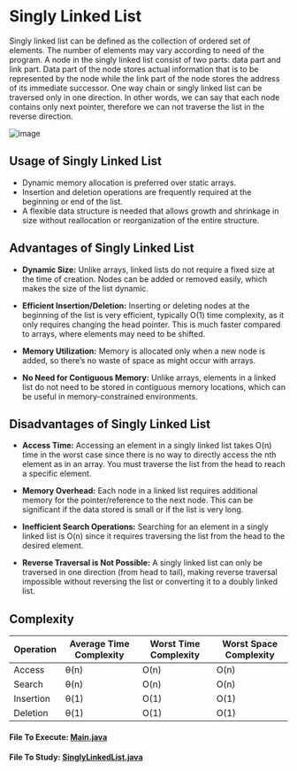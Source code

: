 # Singly Linked List
Singly linked list can be defined as the collection of ordered set of elements. The number of elements may vary according to need of the program. A node in the singly linked list consist of two parts: data part and link part. Data part of the node stores actual information that is to be represented by the node while the link part of the node stores the address of its immediate successor. 
One way chain or singly linked list can be traversed only in one direction. In other words, we can say that each node contains only next pointer, therefore we can not traverse the list in the reverse direction. 

![image](https://media.geeksforgeeks.org/wp-content/uploads/singly-linkedlist.png)

## Usage of Singly Linked List
- Dynamic memory allocation is preferred over static arrays.
- Insertion and deletion operations are frequently required at the beginning or end of the list.
- A flexible data structure is needed that allows growth and shrinkage in size without reallocation or reorganization of the entire structure.

## Advantages of Singly Linked List
- **Dynamic Size:** Unlike arrays, linked lists do not require a fixed size at the time of creation. Nodes can be added or removed easily, which makes the size of the list dynamic.

- **Efficient Insertion/Deletion:** Inserting or deleting nodes at the beginning of the list is very efficient, typically O(1) time complexity, as it only requires changing the head pointer. This is much faster compared to arrays, where elements may need to be shifted.

- **Memory Utilization:** Memory is allocated only when a new node is added, so there’s no waste of space as might occur with arrays.

- **No Need for Contiguous Memory:** Unlike arrays, elements in a linked list do not need to be stored in contiguous memory locations, which can be useful in memory-constrained environments.

## Disadvantages of Singly Linked List
- **Access Time:** Accessing an element in a singly linked list takes O(n) time in the worst case since there is no way to directly access the nth element as in an array. You must traverse the list from the head to reach a specific element.

- **Memory Overhead:** Each node in a linked list requires additional memory for the pointer/reference to the next node. This can be significant if the data stored is small or if the list is very long.

- **Inefficient Search Operations:** Searching for an element in a singly linked list is O(n) since it requires traversing the list from the head to the desired element.

- **Reverse Traversal is Not Possible:** A singly linked list can only be traversed in one direction (from head to tail), making reverse traversal impossible without reversing the list or converting it to a doubly linked list.

## Complexity
| Operation   | Average Time Complexity | Worst Time Complexity | Worst Space Complexity |
|-------------|-------------------------|------------------------|------------------------|
| Access      | θ(n)                    | O(n)                   | O(n)                   |
| Search      | θ(n)                    | O(n)                   | O(n)                   |
| Insertion   | θ(1)                    | O(1)                   | O(1)                   |
| Deletion    | θ(1)                    | O(1)                   | O(1)                   |


#### File To Execute: [Main.java](https://github.com/BALAJI-PRO-001/data-structure-in-java/blob/main/linkedList/singlyLinkedList/Main.java)
#### File To Study: [SinglyLinkedList.java](https://github.com/BALAJI-PRO-001/data-structure-in-java/blob/main/linkedList/singlyLinkedList/SinglyLinkedList.java)